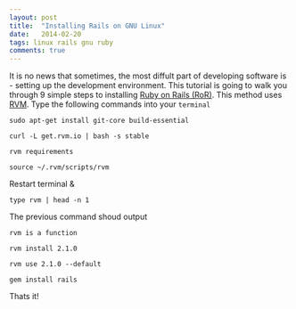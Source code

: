 ```yaml
---
layout: post
title:  "Installing Rails on GNU Linux"
date:   2014-02-20
tags: linux rails gnu ruby
comments: true
---
```


It is no news that sometimes, the most diffult part of developing software is - setting up the development environment. This tutorial is going to walk you through 9 simple steps to installing [Ruby on Rails (RoR)](http://rubyonrails.org/). This method uses [RVM](https://rvm.io/). Type the following commands into your ``terminal``
   
    sudo apt-get install git-core build-essential

    curl -L get.rvm.io | bash -s stable

    rvm requirements

    source ~/.rvm/scripts/rvm
Restart terminal & 

    type rvm | head -n 1
The previous command shoud output 

    rvm is a function
    
    rvm install 2.1.0
    
    rvm use 2.1.0 --default
    
    gem install rails

Thats it!